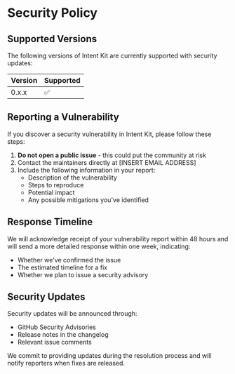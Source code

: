 # Security Policy

## Supported Versions

The following versions of Intent Kit are currently supported with security updates:

| Version | Supported          |
| ------- | ------------------ |
| 0.x.x   | :white_check_mark: |

## Reporting a Vulnerability

If you discover a security vulnerability in Intent Kit, please follow these steps:

1. **Do not open a public issue** - this could put the community at risk
2. Contact the maintainers directly at [INSERT EMAIL ADDRESS]
3. Include the following information in your report:
   - Description of the vulnerability
   - Steps to reproduce
   - Potential impact
   - Any possible mitigations you've identified

## Response Timeline

We will acknowledge receipt of your vulnerability report within 48 hours and will send a more detailed response within one week, indicating:
- Whether we've confirmed the issue
- The estimated timeline for a fix
- Whether we plan to issue a security advisory

## Security Updates

Security updates will be announced through:
- GitHub Security Advisories
- Release notes in the changelog
- Relevant issue comments

We commit to providing updates during the resolution process and will notify reporters when fixes are released.